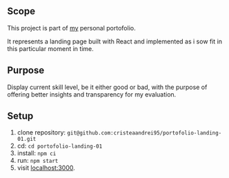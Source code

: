 ## Scope
This project is part of [my](https://github.com/cristeaandrei95) personal portofolio.

It represents a landing page built with React and implemented as i sow fit in this particular moment in time.

## Purpose
Display current skill level, be it either good or bad, with the purpose of offering better insights and transparency for my evaluation.

## Setup
1. clone repository: `git@github.com:cristeaandrei95/portofolio-landing-01.git`
2. cd: `cd portofolio-landing-01`
3. install: `npm ci`
4. run: `npm start`
5. visit [localhost:3000](http://localhost:3000).
